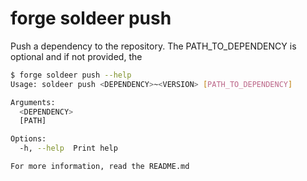 # forge soldeer push

Push a dependency to the repository. The PATH_TO_DEPENDENCY is optional and if not provided, the

```bash
$ forge soldeer push --help
Usage: soldeer push <DEPENDENCY>~<VERSION> [PATH_TO_DEPENDENCY]

Arguments:
  <DEPENDENCY>  
  [PATH]        

Options:
  -h, --help  Print help

For more information, read the README.md
```